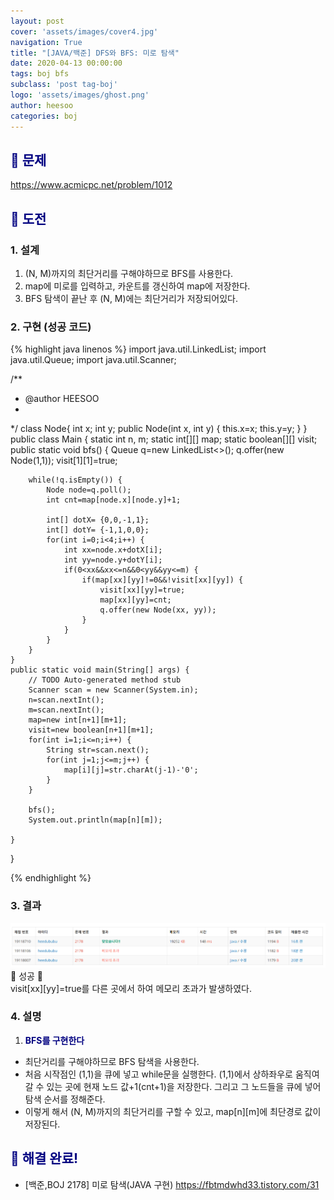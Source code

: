 ```yaml
---
layout: post
cover: 'assets/images/cover4.jpg'
navigation: True
title: "[JAVA/백준] DFS와 BFS: 미로 탐색"
date: 2020-04-13 00:00:00
tags: boj bfs
subclass: 'post tag-boj'
logo: 'assets/images/ghost.png'
author: heesoo
categories: boj
---
```

## <span style="color:navy">👀 문제</span>
<https://www.acmicpc.net/problem/1012>

## <span style="color:navy">👊 도전</span>

### 1. 설계
1. (N, M)까지의 최단거리를 구해야하므로 BFS를 사용한다.
2. map에 미로를 입력하고, 카운트를 갱신하여 map에 저장한다.
3. BFS 탐색이 끝난 후 (N, M)에는 최단거리가 저장되어있다.

### 2. 구현 (성공 코드)
{% highlight java linenos %}
import java.util.LinkedList;
import java.util.Queue;
import java.util.Scanner;

/**
 * @author HEESOO
 *
 */
class Node{
	int x;
	int y;
	public Node(int x, int y) {
		this.x=x;
		this.y=y;
	}
}
public class Main {
	static int n, m;
	static int[][] map;
	static boolean[][] visit;
	public static void bfs() {
		Queue<Node> q=new LinkedList<>();
		q.offer(new Node(1,1));
		visit[1][1]=true;
		
		while(!q.isEmpty()) {
			Node node=q.poll();
			int cnt=map[node.x][node.y]+1;
			
			int[] dotX= {0,0,-1,1};
			int[] dotY= {-1,1,0,0};
			for(int i=0;i<4;i++) {
				int xx=node.x+dotX[i];
				int yy=node.y+dotY[i];				
				if(0<xx&&xx<=n&&0<yy&&yy<=m) {
					if(map[xx][yy]!=0&&!visit[xx][yy]) {
						visit[xx][yy]=true;
						map[xx][yy]=cnt;
						q.offer(new Node(xx, yy));
					}
				}
			}
		}
	}
	public static void main(String[] args) {
		// TODO Auto-generated method stub
		Scanner scan = new Scanner(System.in);
		n=scan.nextInt();
		m=scan.nextInt();
		map=new int[n+1][m+1];
		visit=new boolean[n+1][m+1];
		for(int i=1;i<=n;i++) {
			String str=scan.next();
			for(int j=1;j<=m;j++) {
				map[i][j]=str.charAt(j-1)-'0';
			}
		}
		
		bfs();
		System.out.println(map[n][m]);
		
	}
}

 {% endhighlight %}

### 3. 결과
![실행결과](./assets/images/200413_3.PNG)
🤟 성공 🤟  
visit[xx][yy]=true를 다른 곳에서 하여 메모리 초과가 발생하였다.

### 4. 설명
1. **<span style="color:navy">BFS를 구현한다</span>**
- 최단거리를 구해야하므로 BFS 탐색을 사용한다.
- 처음 시작점인 (1,1)을 큐에 넣고 while문을 실행한다. (1,1)에서 상하좌우로 움직여 갈 수 있는 곳에 현재 노드 값+1(cnt+1)을 저장한다. 그리고 그 노드들을 큐에 넣어 탐색 순서를 정해준다.
- 이렇게 해서 (N, M)까지의 최단거리를 구할 수 있고, map[n][m]에 최단경로 값이 저장된다.

## <span style="color:navy">👏 해결 완료!</span>
- [백준,BOJ 2178] 미로 탐색(JAVA 구현) <https://fbtmdwhd33.tistory.com/31>
